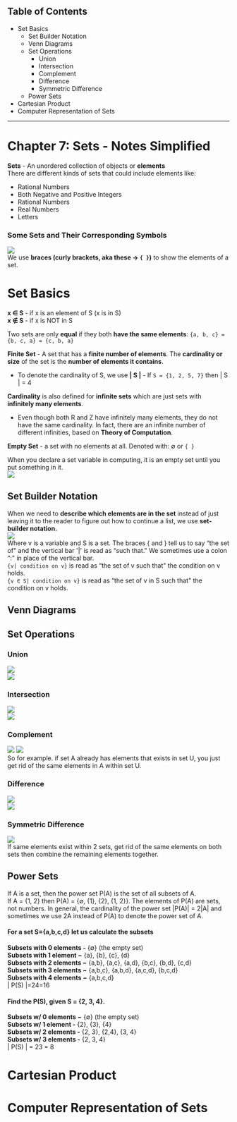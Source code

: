 ## Table of Contents
- Set Basics
	- Set Builder Notation
	- Venn Diagrams
	- Set Operations
		- Union
		- Intersection
		- Complement
		- Difference
		- Symmetric Difference
	- Power Sets
- Cartesian Product
- Computer Representation of Sets
***
# Chapter 7: Sets - Notes Simplified
**Sets** - An unordered collection of objects or **elements** <br />
There are different kinds of sets that could include elements like:
- Rational Numbers
- Both Negative and Positive Integers
- Rational Numbers
- Real Numbers
- Letters <br />
### Some Sets and Their Corresponding Symbols
![](Photos/Some%20Sets%20of%20Numbers.png) <br />
We use **braces (curly brackets, aka these -> `{ }`)** to show the elements of a set.

# Set Basics
**x ∈ S** - if x is an element of S (x is in S) <br />
**x ∉ S** - if x is NOT in S <br />

Two sets are only **equal** if they both  **have the same elements**: 
`{a, b, c} = {b, c, a} = {c, b, a}` <br />

 **Finite Set** - A set that has a **finite number of elements**. The **cardinality or size** of the set is the **number of elements it contains**.  <br />
- To denote the cardinality of S, we use **| S |** - If `S = {1, 2, 5, 7}` then | S | = 4 <br />

**Cardinality** is also defined for **infinite sets** which are just sets with **infinitely many elements**.
- Even though both R and Z have infinitely many elements, they do not have the same cardinality. In fact, there are an infinite number of different infinities, based on **Theory of Computation**. <br />

**Empty Set** - a set with no elements at all. Denoted with: ∅ or `{ }` <br />

When you declare a set variable in computing, it is an empty set until you put something in it. <br />
![](Photos/Set%20Example%201.png) <br />

## Set Builder Notation
When we need to **describe which elements are in the set** instead of just leaving it to the reader to figure out how to continue a list, we use **set-builder notation.** <br />
![](Photos/set%20builder%20notation.png) <br />
Where v is a variable and S is a set. The braces { and } tell us to say “the set of" and the vertical bar '|' is read as “such that." We sometimes use a colon “:" in place of the vertical bar. <br />
`{v| condition on v}` is read as “the set of v such that" the condition on v holds. <br />
`{v ∈ S| condition on v}` is read as “the set of v in S such that" the condition on v holds. <br />

## Venn Diagrams
## Set Operations
### Union
![](Photos/Union%20venn%20diagram.png) <br />
![](Photos/Union%20example.png)

### Intersection
![](Photos/intersection%20venn%20diagram.png) <br />
![](Photos/Intersection%20example.png)

### Complement
![](Photos/Compliment%20venn%20diagram.png)
![](Photos/Complement%20example.png) <br />
So for example. if set A already has elements that exists in set U, you just get rid of the same elements in A within set U.

### Difference
![](Photos/Difference%20venn%20diagram.png) <br />
![](Photos/Difference%20example.png) <br />

### Symmetric Difference
![](Photos/Symmetric%20difference.png) <br />
If same elements exist within 2 sets, get rid of the same elements on both sets then combine the remaining elements together.

## Power Sets
If A is a set, then the power set P(A) is the set of all subsets of A. <br />
If A = {1, 2} then P(A) = {∅, {1}, {2}, {1, 2}}. The elements of P(A) are sets, not numbers. In general, the cardinality of the power set |P(A)| = 2|A| and sometimes we use 2A instead of P(A) to denote the power set of A. <br />

#### For a set S={a,b,c,d} let us calculate the subsets <br />
**Subsets with 0 elements -** {∅} (the empty set) <br />
**Subsets with 1 element −** {a}, {b}, {c}, {d} <br />
**Subsets with 2 elements −** {a,b}, {a,c}, {a,d}, {b,c}, {b,d}, {c,d} <br />
**Subsets with 3 elements −** {a,b,c}, {a,b,d}, {a,c,d}, {b,c,d} <br />
**Subsets with 4 elements −** {a,b,c,d} <br />
| P(S) |=24=16 <br />

#### Find the P(S), given S = {2, 3, 4}. <br />
**Subsets w/ 0 elements −** {∅} (the empty set) <br />
**Subsets w/ 1 element -** {2}, {3}, {4} <br />
**Subsets w/ 2 elements -** {2, 3}, {2,4}, {3, 4} <br />
**Subsets w/ 3 elements -** {2, 3, 4} <br />
| P(S) | = 23 = 8 <br />

# Cartesian Product

# Computer Representation of Sets
